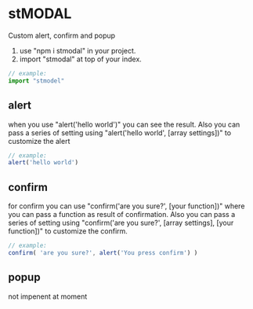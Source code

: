 # stMODAL

 Custom alert, confirm and popup

 1) use "npm i stmodal" in your project.
 2) import "stmodal" at top of your index.


```js
// example:
import "stmodel"
```

## alert

 when you use "alert('hello world')" you can see the result.
 Also you can pass a series of setting using "alert('hello world', [array settings])" to customize the alert

```js
// example:
alert('hello world')
```

## confirm

 for confirm you can use "confirm('are you sure?', [your function])" where you can pass a function as result of confirmation.
 Also you can pass a series of setting using "confirm('are you sure?', [array settings], [your function])" to customize the confirm.

```js
// example:
confirm( 'are you sure?', alert('You press confirm') )
```

## popup

 not impenent at moment
